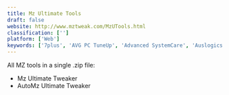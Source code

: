 ```yaml
---
title: Mz Ultimate Tools
draft: false 
website: http://www.mztweak.com/MzUTools.html
classification: ['']
platform: ['Web']
keywords: ['7plus', 'AVG PC TuneUp', 'Advanced SystemCare', 'Auslogics BoostSpeed', 'BleachBit', 'CCleaner', 'CleanMyMac X', 'GIGATweaker', 'GNOME Tweak Tool', 'Glary Utilities', 'PerfectSpeed PC Optimizer', 'Toggle-Tweaker', 'Tweak-7', 'Unity Tweak Tool', 'Windows Repair Toolbox', 'Wise Registry Cleaner', 'X-Setup Pro', 'XTweaker', 'Yamicsoft Windows Manager']
---
```

All MZ tools in a single .zip file:
* Mz Ultimate Tweaker
* AutoMz Ultimate Tweaker